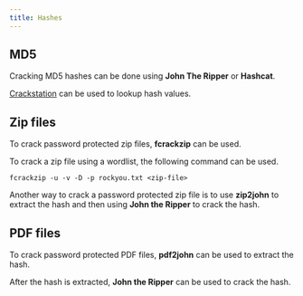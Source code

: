 ```yaml
---
title: Hashes
---
```


## MD5
Cracking MD5 hashes can be done using **John The Ripper** or **Hashcat**.

[Crackstation](https://crackstation.net) can be used to lookup hash values.

## Zip files
To crack password protected zip files, **fcrackzip** can be used.

To crack a zip file using a wordlist, the following command can be used.

`fcrackzip -u -v -D -p rockyou.txt <zip-file>`

Another way to crack a password protected zip file is to use **zip2john** to extract the hash and then using **John the Ripper** to crack the hash.


## PDF files
To crack password protected PDF files, **pdf2john** can be used to extract the hash.

After the hash is extracted, **John the Ripper** can be used to crack the hash.
